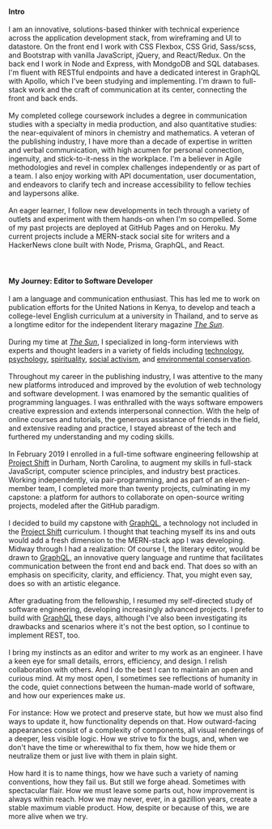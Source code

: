 #### Intro

I am an innovative, solutions-based thinker with technical experience across the application development stack, from wireframing and UI to datastore. On the front end I work with CSS Flexbox, CSS Grid, Sass/scss, and Bootstrap with vanilla JavaScript, jQuery, and React/Redux. On the back end I work in Node and Express, with MondgoDB and SQL databases. I'm fluent with RESTful endpoints and have a dedicated interest in GraphQL with Apollo, which I've been studying and implementing. I'm drawn to full-stack work and the craft of communication at its center, connecting the front and back ends.
<br><br>
My completed college coursework includes a degree in communication studies with a specialty in media production, and also quantitative studies: the near-equivalent of minors in chemistry and mathematics. A veteran of the publishing industry, I have more than a decade of expertise in written and verbal communication, with high acumen for personal connection, ingenuity, and stick-to-it-ness in the workplace. I'm a believer in Agile methodologies and revel in complex challenges independently or as part of a team. I also enjoy working with API documentation, user documentation, and endeavors to clarify tech and increase accessibility to fellow techies and laypersons alike.
<br><br>
An eager learner, I follow new developments in tech through a variety of outlets and experiment with them hands-on when I'm so compelled. Some of my past projects are deployed at GitHub Pages and on Heroku. My current projects include a MERN-stack social site for writers and a HackerNews clone built with Node, Prisma, GraphQL, and React.
<br><br><br>

#### My Journey: Editor to Software Developer

I am a language and communication enthusiast. This has led me to work on publication efforts for the United Nations in Kenya, to develop and teach a college-level English curriculum at a university in Thailand, and to serve as a longtime editor for the independent literary magazine [_The Sun_](https://thesunmagazine.org).
<br><br>
During my time at [_The Sun_](https://thesunmagazine.org), I specialized in long-form interviews with experts and thought leaders in a variety of fields including [technology](https://thesunmagazine.org/issues/353/voodoo-electronics), [psychology](https://thesunmagazine.org/issues/401/the-science-of-happiness), [spirituality](https://thesunmagazine.org/issues/512/our-grand-delusion), [social activism](https://thesunmagazine.org/issues/513/prisoner-of-hope), and [environmental conservation](https://thesunmagazine.org/issues/497/a-walk-on-the-wild-side).
<br><br>
Throughout my career in the publishing industry, I was attentive to the many new platforms introduced and improved by the evolution of web technology and software development. I was enamored by the semantic qualities of programming languages. I was enthralled with the ways software empowers creative expression and extends interpersonal connection. With the help of online courses and tutorials, the generous assistance of friends in the field, and extensive reading and practice, I stayed abreast of the tech and furthered my understanding and my coding skills.
<br>
<br>
In February 2019 I enrolled in a full-time software engineering fellowship at [Project Shift](https://projectshift.io) in Durham, North Carolina, to augment my skills in full-stack JavaScript, computer science principles, and industry best practices. Working independently, via pair-programming, and as part of an eleven-member team, I completed more than twenty projects, culminating in my capstone: a platform for authors to collaborate on open-source writing projects, modeled after the GitHub paradigm.
<br>
<br>
I decided to build my capstone with [GraphQL](https://youtu.be/783ccP__No8), a technology not included in the [Project Shift](https://projectshift.io) curriculum. I thought that teaching myself its ins and outs would add a fresh dimension to the MERN-stack app I was developing. Midway through I had a realization: Of course I, the literary editor, would be drawn to [GraphQL](https://youtu.be/783ccP__No8), an innovative query language and runtime that facilitates communication between the front end and back end. That does so with an emphasis on specificity, clarity, and efficiency. That, you might even say, does so with an artistic elegance.  
<br>
After graduating from the fellowship, I resumed my self-directed study of software engineering, developing increasingly advanced projects. I prefer to build with [GraphQL](https://youtu.be/783ccP__No8) these days, although I've also been investigating its drawbacks and scenarios where it's not the best option, so I continue to implement REST, too.
<br>
<br>
I bring my instincts as an editor and writer to my work as an engineer. I have a keen eye for small details, errors, efficiency, and design. I relish collaboration with others. And I do the best I can to maintain an open and curious mind. At my most open, I sometimes see reflections of humanity in the code, quiet connections between the human-made world of software, and how our experiences make _us_.
<br>
<br>
For instance: How we protect and preserve state, but how we must also find ways to update it, how functionality depends on that. How outward-facing appearances consist of a complexity of components, all visual renderings of a deeper, less visible logic. How we strive to fix the bugs, and, when we don't have the time or wherewithal to fix them, how we hide them or neutralize them or just live with them in plain sight.
<br>
<br>
How hard it is to name things, how we have such a variety of naming conventions, how they fail us. But still we forge ahead. Sometimes with spectacular flair. How we must leave some parts out, how improvement is always within reach. How we may never, ever, in a gazillion years, create a stable maximum viable product. How, despite or because of this, we are more alive when we try.
<br>
<br>
